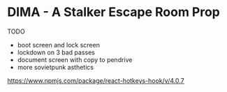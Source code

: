 # DIMA - A Stalker Escape Room Prop

TODO
- boot screen and lock screen
- lockdown on 3 bad passes
- document screen with copy to pendrive
- more sovietpunk asthetics

https://www.npmjs.com/package/react-hotkeys-hook/v/4.0.7
